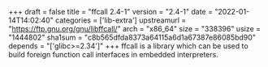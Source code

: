+++
draft = false
title = "ffcall 2.4-1"
version = "2.4-1"
date = "2022-01-14T14:02:40"
categories = ['lib-extra']
upstreamurl = "https://ftp.gnu.org/gnu/libffcall/"
arch = "x86_64"
size = "338396"
usize = "1444802"
sha1sum = "c8b565dfda8373a64115a6d1a67387e86085bd90"
depends = "['glibc>=2.34']"
+++
ffcall is a library which can be used to build foreign function call interfaces in embedded interpreters.